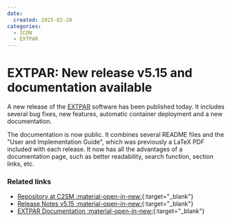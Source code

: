 ```yaml
---
date:
  created: 2025-02-20
categories:
  - ICON
  - EXTPAR
---
```


# EXTPAR: New release v5.15 and documentation available

A new release of the [EXTPAR](../tools/extpar.md) software has been published today. It includes several bug fixes, new features, automatic container deployment and a new documentation. 

<!-- more -->

The documentation is now public. It combines several README files and the "User and Implementation Guide", which was previously a LaTeX PDF included with each release. It now has all the advantages of a documentation page, such as better readability, search function, section links, etc.

### Related links

- [Repository at C2SM :material-open-in-new:](https://github.com/C2SM/extpar){:target="_blank"} 
- [Release Notes v5.15 :material-open-in-new:](https://github.com/C2SM/extpar/releases/tag/v5.15){:target="_blank"}
- [EXTPAR Documentation :material-open-in-new:](https://c2sm.github.io/extpar/){:target="_blank"}
